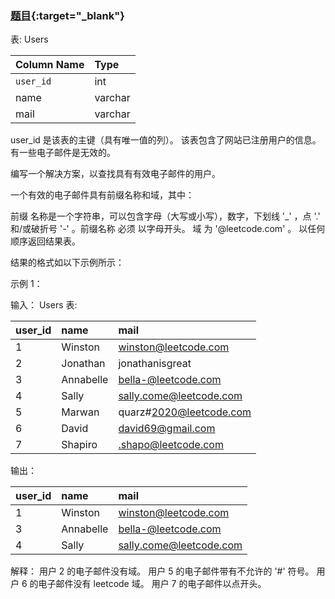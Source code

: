 ### [题目](https://leetcode.cn/problems/find-users-with-valid-e-mails/){:target="_blank"}

表: Users

| Column Name | Type    |
|:------------|:--------|
| `user_id`   | int     |
| name        | varchar |
| mail        | varchar |

user_id 是该表的主键（具有唯一值的列）。
该表包含了网站已注册用户的信息。有一些电子邮件是无效的。

编写一个解决方案，以查找具有有效电子邮件的用户。

一个有效的电子邮件具有前缀名称和域，其中：

前缀 名称是一个字符串，可以包含字母（大写或小写），数字，下划线 '_' ，点 '.' 和/或破折号 '-' 。前缀名称 必须 以字母开头。
域 为 '@leetcode.com' 。
以任何顺序返回结果表。

结果的格式如以下示例所示：

示例 1：

输入：
Users 表:

| user_id | name      | mail                    |
|:--------|:----------|:------------------------|
| 1       | Winston   | winston@leetcode.com    |
| 2       | Jonathan  | jonathanisgreat         |
| 3       | Annabelle | bella-@leetcode.com     |
| 4       | Sally     | sally.come@leetcode.com |
| 5       | Marwan    | quarz#2020@leetcode.com |
| 6       | David     | david69@gmail.com       |
| 7       | Shapiro   | .shapo@leetcode.com     |

输出：

| user_id | name      | mail                    |
|:--------|:----------|:------------------------|
| 1       | Winston   | winston@leetcode.com    |
| 3       | Annabelle | bella-@leetcode.com     |
| 4       | Sally     | sally.come@leetcode.com |

解释：
用户 2 的电子邮件没有域。
用户 5 的电子邮件带有不允许的 '#' 符号。
用户 6 的电子邮件没有 leetcode 域。
用户 7 的电子邮件以点开头。
